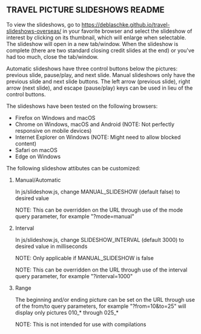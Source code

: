 
TRAVEL PICTURE SLIDESHOWS README
--------------------------------

To view the slideshows, go to https://deblaschke.github.io/travel-slideshows-overseas/
in your favorite browser and select the slideshow of interest by clicking on
its thumbnail, which will enlarge when selectable.  The slideshow will open in
a new tab/window.  When the slideshow is complete (there are two standard closing
credit slides at the end) or you've had too much, close the tab/window.

Automatic slideshows have three control buttons below the pictures: previous
slide, pause/play, and next slide.  Manual slideshows only have the previous
slide and next slide buttons.  The left arrow (previous slide), right arrow
(next slide), and escape (pause/play) keys can be used in lieu of the control
buttons.

The slideshows have been tested on the following browsers:
- Firefox on Windows and macOS
- Chrome on Windows, macOS and Android (NOTE: Not perfectly responsive on mobile devices)
- Internet Explorer on Windows (NOTE: Might need to allow blocked content)
- Safari on macOS
- Edge on Windows

The following slideshow attibutes can be customized:

   1) Manual/Automatic

      In js/slideshow.js, change MANUAL_SLIDESHOW (default false) to desired
      value

      NOTE: This can be overridden on the URL through use of the mode query
      parameter, for example "?mode=manual"

   2) Interval

      In js/slideshow.js, change SLIDESHOW_INTERVAL (default 3000) to desired
      value in milliseconds

      NOTE: Only applicable if MANUAL_SLIDESHOW is false

      NOTE: This can be overridden on the URL through use of the interval query
      parameter, for example "?interval=1000"

   3) Range

      The beginning and/or ending picture can be set on the URL through use of
      the from/to query parameters, for example "?from=10&to=25" will display
      only pictures 010_* through 025_*

      NOTE: This is not intended for use with compilations

